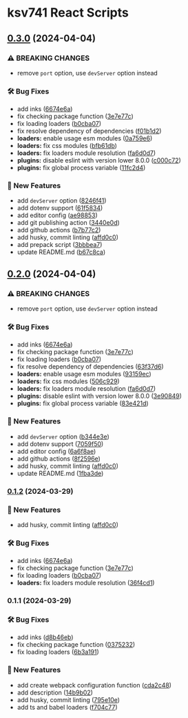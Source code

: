 # ksv741 React Scripts
## [0.3.0](https://github.com/ksv741/react-scripts/compare/v0.1.0...v0.3.0) (2024-04-04)


### ⚠ BREAKING CHANGES

* remove `port` option, use `devServer` option instead

### 🛠️ Bug Fixes

* add inks ([6674e6a](https://github.com/ksv741/react-scripts/commit/6674e6ac22f0f4cf66897668b4014d52bad68aa6))
* fix checking package function ([3e7e77c](https://github.com/ksv741/react-scripts/commit/3e7e77c111034a5817e71da55414acc376efc1c9))
* fix loading loaders ([b0cba07](https://github.com/ksv741/react-scripts/commit/b0cba07f671048b92198668dfaf5bd73acc2cdc7))
* fix resolve dependency of dependencies ([f01b1d2](https://github.com/ksv741/react-scripts/commit/f01b1d2ec9fe5a73b133533f7ce433bfc8ba212d))
* **loaders:** enable usage esm modules ([0a759e6](https://github.com/ksv741/react-scripts/commit/0a759e63985a9f6f3f34855615c0524c7c22f9b7))
* **loaders:** fix css modules ([bfb61db](https://github.com/ksv741/react-scripts/commit/bfb61db6a8e9a4858e2fbc443ad313c3f18b79ce))
* **loaders:** fix loaders module resolution ([fa6d0d7](https://github.com/ksv741/react-scripts/commit/fa6d0d701e3b21f0a7fbb5f87e794a4ce3689533))
* **plugins:** disable eslint with version lower 8.0.0 ([c000c72](https://github.com/ksv741/react-scripts/commit/c000c7283099cdd98d63c8df50ca920db2565dc0))
* **plugins:** fix global process variable ([11fc2d4](https://github.com/ksv741/react-scripts/commit/11fc2d47a7a8b727ccf8419e444191fc90e448c2))


### 🚀 New Features

* add `devServer` option ([8246f41](https://github.com/ksv741/react-scripts/commit/8246f41ddef884782e335d28cd04c0a0bca2326a))
* add dotenv support ([61f5834](https://github.com/ksv741/react-scripts/commit/61f58340ee4d6edc1514bdf35ebaff20fadce14f))
* add editor config ([ae98853](https://github.com/ksv741/react-scripts/commit/ae98853b51409da005a31528367b25e7ba241015))
* add git publishing action ([3440e0d](https://github.com/ksv741/react-scripts/commit/3440e0d7d9911c97b188cb5ca7f81a081d4ddcf7))
* add github actions ([b7b77c2](https://github.com/ksv741/react-scripts/commit/b7b77c2e80bd604d55a4e26ee1d05e8d640d8a3e))
* add husky, commit linting ([affd0c0](https://github.com/ksv741/react-scripts/commit/affd0c02185aa2585f654c8da46c9a77c49a5499))
* add prepack script ([3bbbea7](https://github.com/ksv741/react-scripts/commit/3bbbea7b2a0f2f8f135f5e2d87a9387d2a62daa8))
* update README.md ([b67c8ca](https://github.com/ksv741/react-scripts/commit/b67c8ca19ca13deb8794244e57af3070f84d5256))

## [0.2.0](https://github.com/ksv741/react-scripts/compare/v0.1.0...v0.2.0) (2024-04-04)


### ⚠ BREAKING CHANGES

* remove `port` option, use `devServer` option instead

### 🛠️ Bug Fixes

* add inks ([6674e6a](https://github.com/ksv741/react-scripts/commit/6674e6ac22f0f4cf66897668b4014d52bad68aa6))
* fix checking package function ([3e7e77c](https://github.com/ksv741/react-scripts/commit/3e7e77c111034a5817e71da55414acc376efc1c9))
* fix loading loaders ([b0cba07](https://github.com/ksv741/react-scripts/commit/b0cba07f671048b92198668dfaf5bd73acc2cdc7))
* fix resolve dependency of dependencies ([63f37d6](https://github.com/ksv741/react-scripts/commit/63f37d6c19f469608087df86e301292ad3dd368e))
* **loaders:** enable usage esm modules ([93159ec](https://github.com/ksv741/react-scripts/commit/93159ec92f94462b0b8fb19e3c5c842adb43d612))
* **loaders:** fix css modules ([506c929](https://github.com/ksv741/react-scripts/commit/506c929141409b685f38b7e8468eba1b5f144fdd))
* **loaders:** fix loaders module resolution ([fa6d0d7](https://github.com/ksv741/react-scripts/commit/fa6d0d701e3b21f0a7fbb5f87e794a4ce3689533))
* **plugins:** disable eslint with version lower 8.0.0 ([3e90849](https://github.com/ksv741/react-scripts/commit/3e908496b3076c405f6056e203e19a11ee4e5a2a))
* **plugins:** fix global process variable ([83e421d](https://github.com/ksv741/react-scripts/commit/83e421d63ab22f41cb3f5cfb914446e48d794c50))


### 🚀 New Features

* add `devServer` option ([b344e3e](https://github.com/ksv741/react-scripts/commit/b344e3ead38419b048a468d32fb216ebb17e128b))
* add dotenv support ([7059f50](https://github.com/ksv741/react-scripts/commit/7059f50d1ff4697cbb9ef69f30bca7bc2c6c75ad))
* add editor config ([6a6f8ae](https://github.com/ksv741/react-scripts/commit/6a6f8aeb74c4a7462bc0832d86f33d1b97986660))
* add github actions ([8f2596e](https://github.com/ksv741/react-scripts/commit/8f2596e25b0e39b038216bf5112859c3f970e093))
* add husky, commit linting ([affd0c0](https://github.com/ksv741/react-scripts/commit/affd0c02185aa2585f654c8da46c9a77c49a5499))
* update README.md ([1fba3de](https://github.com/ksv741/react-scripts/commit/1fba3de84986a7c2639b9fbb6579b39be1b2724e))

### [0.1.2](https://github.com/ksv741/react-scripts/compare/v0.1.0...v0.1.2) (2024-03-29)


### 🚀 New Features

* add husky, commit linting ([affd0c0](https://github.com/ksv741/react-scripts/commit/affd0c02185aa2585f654c8da46c9a77c49a5499))


### 🛠️ Bug Fixes

* add inks ([6674e6a](https://github.com/ksv741/react-scripts/commit/6674e6ac22f0f4cf66897668b4014d52bad68aa6))
* fix checking package function ([3e7e77c](https://github.com/ksv741/react-scripts/commit/3e7e77c111034a5817e71da55414acc376efc1c9))
* fix loading loaders ([b0cba07](https://github.com/ksv741/react-scripts/commit/b0cba07f671048b92198668dfaf5bd73acc2cdc7))
* **loaders:** fix loaders module resolution ([36f4cd1](https://github.com/ksv741/react-scripts/commit/36f4cd10cd1c6e5737730bded00318e662ef6618))

### 0.1.1 (2024-03-29)


### 🛠️ Bug Fixes

* add inks ([d8b46eb](https://github.com/ksv741/react-scripts/commit/d8b46eb93a89cba6b696be6521627bfe3eabaa92))
* fix checking package function ([0375232](https://github.com/ksv741/react-scripts/commit/037523205751b3f0bacbed9f14e5564e45439bc0))
* fix loading loaders ([6b3a191](https://github.com/ksv741/react-scripts/commit/6b3a191e38c651974fa3f26935beb40a6692ec3e))


### 🚀 New Features

* add create webpack configuration function ([cda2c48](https://github.com/ksv741/react-scripts/commit/cda2c486131bba94e65e82664ef5713d9ca93137))
* add description ([14b9b02](https://github.com/ksv741/react-scripts/commit/14b9b026aeb3914c40b065fd4303ac00418056bc))
* add husky, commit linting ([795e10e](https://github.com/ksv741/react-scripts/commit/795e10e1e582ddc57ba1439d37577ce525ae665a))
* add ts and babel loaders ([f704c77](https://github.com/ksv741/react-scripts/commit/f704c77546e6f154ca59d589fb7cf2df36540a0a))
